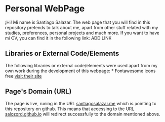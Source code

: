 # Personal WebPage
¡Hi! Mi name is Santiago Salazar. The web page that you will find in this repository pretends to talk about me, apart from other stuff related with my studies, preferences, personal projects and much more.
If you want to have mi CV, you can find it in the following link:
ADD LINK

## Libraries or External Code/Elements
The following libraries or external code/elements were used apart from my own work during the development of this webpage:
    * Fontawesome icons free [visit their site](https://fontawesome.com/)

## Page's Domain (URL)
The page is live, runing in the URL [santiagosalazar.me](https://santiagosalazar.me) which is pointing to this repository on github. This means that accessing to the URL [salozord.github.io](https://salozord.github.io) will redirect successfully to the domain mentioned above. 
